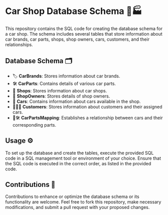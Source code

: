 # Car Shop Database Schema 🚗🏭

This repository contains the SQL code for creating the database schema for a car shop. The schema includes several tables that store information about car brands, car parts, shops, shop owners, cars, customers, and their relationships.

## Database Schema 🗂️

- 🏷️ **CarBrands**: Stores information about car brands.
- 🛠️ **CarParts**: Contains details of various car parts.
- 🏢 **Shops**: Stores information about car shops.
- 👥 **ShopOwners**: Stores details of shop owners.
- 🚙 **Cars**: Contains information about cars available in the shop.
- 🧑‍🤝‍🧑 **Customers**: Stores information about customers and their assigned cars.
- 🚗🛠️ **CarPartsMapping**: Establishes a relationship between cars and their corresponding parts.

## Usage ⚙️

To set up the database and create the tables, execute the provided SQL code in a SQL management tool or environment of your choice. Ensure that the SQL code is executed in the correct order, as listed in the provided code.

## Contributions 🤝

Contributions to enhance or optimize the database schema or its functionality are welcome. Feel free to fork this repository, make necessary modifications, and submit a pull request with your proposed changes.
